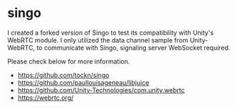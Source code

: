 # singo

I created a forked version of Singo to test its compatibility with Unity's WebRTC module. 
I only utilized the data channel sample from Unity-WebRTC, to communicate with Singo, signaling server WebSocket required.

Please check below for more information.
- https://github.com/tockn/singo
- https://github.com/paullouisageneau/libjuice
- https://github.com/Unity-Technologies/com.unity.webrtc
- https://webrtc.org/
